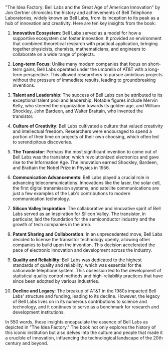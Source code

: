 "The Idea Factory: Bell Labs and the Great Age of American Innovation" by Jon Gertner chronicles the history and achievements of Bell Telephone Laboratories, widely known as Bell Labs, from its inception to its peak as a hub of innovation and creativity. Here are ten key insights from the book:

1. **Innovative Ecosystem**: Bell Labs served as a model for how a supportive ecosystem can foster innovation. It provided an environment that combined theoretical research with practical application, bringing together physicists, chemists, mathematicians, and engineers to collaborate on a wide range of projects.

2. **Long-term Focus**: Unlike many modern companies that focus on short-term gains, Bell Labs operated under the umbrella of AT&T with a long-term perspective. This allowed researchers to pursue ambitious projects without the pressure of immediate results, leading to groundbreaking inventions.

3. **Talent and Leadership**: The success of Bell Labs can be attributed to its exceptional talent pool and leadership. Notable figures include Mervin Kelly, who steered the organization towards its golden age, and William Shockley, John Bardeen, and Walter Brattain, who invented the transistor.

4. **Culture of Creativity**: Bell Labs cultivated a culture that valued creativity and intellectual freedom. Researchers were encouraged to spend a portion of their time on projects of their own choosing, which often led to serendipitous discoveries.

5. **The Transistor**: Perhaps the most significant invention to come out of Bell Labs was the transistor, which revolutionized electronics and gave rise to the Information Age. The innovation earned Shockley, Bardeen, and Brattain the Nobel Prize in Physics in 1956.

6. **Communication Advancements**: Bell Labs played a crucial role in advancing telecommunications. Innovations like the laser, the solar cell, the first digital transmission systems, and satellite communications are just a few examples of the Lab's contributions to modern communication technology.

7. **Silicon Valley Inspiration**: The collaborative and innovative spirit of Bell Labs served as an inspiration for Silicon Valley. The transistor, in particular, laid the foundation for the semiconductor industry and the growth of tech companies in the area.

8. **Patent Sharing and Collaboration**: In an unprecedented move, Bell Labs decided to license the transistor technology openly, allowing other companies to build upon the invention. This decision accelerated the pace of electronic innovation and development across the industry.

9. **Quality and Reliability**: Bell Labs was dedicated to the highest standards of quality and reliability, which was essential for the nationwide telephone system. This obsession led to the development of statistical quality control methods and high-reliability practices that have since been adopted by various industries.

10. **Decline and Legacy**: The breakup of AT&T in the 1980s impacted Bell Labs' structure and funding, leading to its decline. However, the legacy of Bell Labs lives on in its numerous contributions to science and technology, and it continues to serve as a benchmark for research and development institutions.

In 550 words, these insights encapsulate the essence of Bell Labs as depicted in "The Idea Factory." The book not only explores the history of this iconic institution but also delves into the culture and people that made it a crucible of innovation, influencing the technological landscape of the 20th century and beyond.